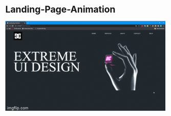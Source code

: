 # Landing-Page-Animation

<img src="https://raw.githubusercontent.com/nguyenvinhduyet/Landing-Page-Animation/master/img/anim.gif" width="500" alt="The Light" />
